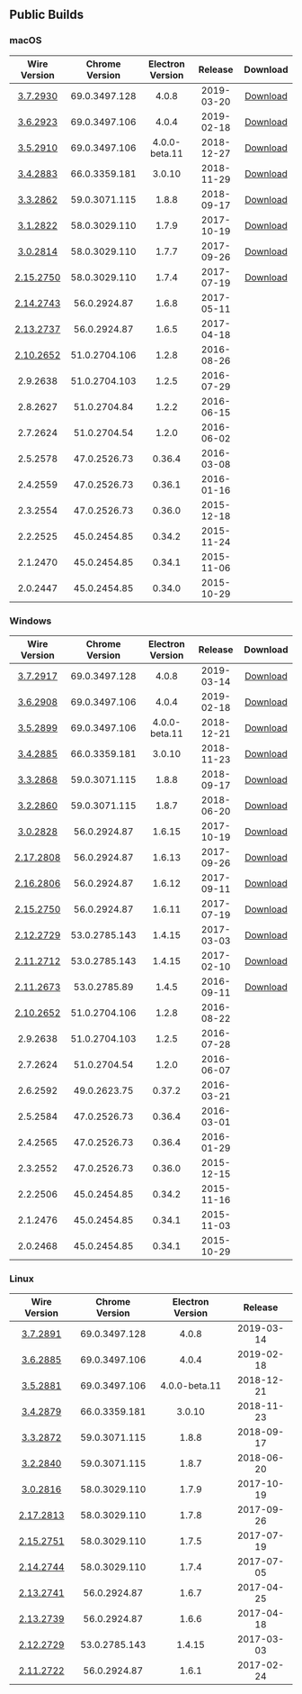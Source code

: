 ## Public Builds

### macOS

Wire Version | Chrome Version | Electron Version | Release | Download
:---:|:---:|:---:|:---:|:---:
[3.7.2930](https://github.com/wireapp/wire-desktop/releases/tag/macos%2F3.7.2930) | 69.0.3497.128 | 4.0.8 | 2019-03-20 | [Download](https://github.com/wireapp/wire-desktop/releases/download/macos%2F3.7.2930/Wire.pkg)
[3.6.2923](https://github.com/wireapp/wire-desktop/releases/tag/macos%2F3.6.2923) | 69.0.3497.106 | 4.0.4 | 2019-02-18 | [Download](https://github.com/wireapp/wire-desktop/releases/download/macos%2F3.6.2923/Wire.pkg)
[3.5.2910](https://github.com/wireapp/wire-desktop/releases/tag/macos%2F3.5.2910) | 69.0.3497.106 | 4.0.0-beta.11 | 2018-12-27 | [Download](https://github.com/wireapp/wire-desktop/releases/download/macos%2F3.5.2910/Wire.pkg)
[3.4.2883](https://github.com/wireapp/wire-desktop/releases/tag/release%2F3.4.2883) | 66.0.3359.181 | 3.0.10 | 2018-11-29 | [Download](https://github.com/wireapp/wire-desktop/releases/download/release%2F2883/Wire.pkg)
[3.3.2862](https://github.com/wireapp/wire-desktop/releases/tag/release%2F3.3.2862) | 59.0.3071.115 | 1.8.8 | 2018-09-17 | [Download](https://github.com/wireapp/wire-desktop/releases/download/release%2F3.3.2862/wire-3.3.2862.pkg)
[3.1.2822](https://github.com/wireapp/wire-desktop/releases/tag/release%2F3.1.2822) | 58.0.3029.110 | 1.7.9 | 2017-10-19 | [Download](https://github.com/wireapp/wire-desktop/releases/download/release%2F3.1.2822/wire-3.1.2822.pkg)
[3.0.2814](https://github.com/wireapp/wire-desktop/releases/tag/release%2F3.0.2814) | 58.0.3029.110 | 1.7.7 | 2017-09-26 | [Download](https://github.com/wireapp/wire-desktop/releases/download/release%2F3.0.2804/wire-3.0.2804.pkg)
[2.15.2750](https://github.com/wireapp/wire-desktop/releases/tag/macos%2F2.15.2750) | 58.0.3029.110 | 1.7.4 | 2017-07-19 | [Download](https://github.com/wireapp/wire-desktop/releases/download/macos%2F2.15.2750/wire-2.15.2750.pkg)
[2.14.2743](https://github.com/wireapp/wire-desktop/releases/tag/release%2F2.14.2743) | 56.0.2924.87 | 1.6.8 | 2017-05-11 | 
[2.13.2737](https://github.com/wireapp/wire-desktop/releases/tag/release%2F2.13.2737) | 56.0.2924.87 | 1.6.5 | 2017-04-18 | 
[2.10.2652](https://github.com/wireapp/wire-desktop/releases/tag/release%2F2.10.2652) | 51.0.2704.106 | 1.2.8 | 2016-08-26 | 
2.9.2638 | 51.0.2704.103 | 1.2.5 | 2016-07-29 | 
2.8.2627 | 51.0.2704.84 | 1.2.2 | 2016-06-15 |
2.7.2624 | 51.0.2704.54 | 1.2.0 | 2016-06-02 |
2.5.2578 | 47.0.2526.73 | 0.36.4 | 2016-03-08 |
2.4.2559 | 47.0.2526.73 | 0.36.1 | 2016-01-16 |
2.3.2554 | 47.0.2526.73 | 0.36.0 | 2015-12-18 |
2.2.2525 | 45.0.2454.85 | 0.34.2 | 2015-11-24 |
2.1.2470 | 45.0.2454.85 | 0.34.1 | 2015-11-06 |
2.0.2447 | 45.0.2454.85 | 0.34.0 | 2015-10-29 |

### Windows

Wire Version | Chrome Version | Electron Version | Release | Download
:---:|:---:|:---:|:---:|:---:
[3.7.2917](https://github.com/wireapp/wire-desktop/releases/tag/windows%2F3.7.2917) | 69.0.3497.128 | 4.0.8 | 2019-03-14 | [Download](https://github.com/wireapp/wire-desktop/releases/download/windows%2F3.7.2917/WireSetup.3.7.2917.exe)
[3.6.2908](https://github.com/wireapp/wire-desktop/releases/tag/windows%2F3.5.2899) | 69.0.3497.106 | 4.0.4 | 2019-02-18 | [Download](https://github.com/wireapp/wire-desktop/releases/download/windows%2F3.6.2908/WireSetup.3.6.2908.exe)
[3.5.2899](https://github.com/wireapp/wire-desktop/releases/tag/windows%2F3.5.2899) | 69.0.3497.106 | 4.0.0-beta.11 | 2018-12-21 | [Download](https://github.com/wireapp/wire-desktop/releases/download/windows%2F3.5.2899/wire-3.5.2899.exe)
[3.4.2885](https://github.com/wireapp/wire-desktop/releases/tag/release%2F3.4.2885) | 66.0.3359.181 | 3.0.10 | 2018-11-23 | [Download](https://github.com/wireapp/wire-desktop/releases/download/release%2F3.4.2885/wire-3.4.2885.exe)
[3.3.2868](https://github.com/wireapp/wire-desktop/releases/tag/release%2F3.3.2868) | 59.0.3071.115 | 1.8.8 | 2018-09-17 | [Download](https://github.com/wireapp/wire-desktop/releases/download/release%2F3.3.2868/wire-3.3.2868.exe)
[3.2.2860](https://github.com/wireapp/wire-desktop/releases/tag/release%2F3.2.2860) | 59.0.3071.115 | 1.8.7 | 2018-06-20 | [Download](https://github.com/wireapp/wire-desktop/releases/download/release%2F3.2.2860/wire-3.2.2860.exe)
[3.0.2828](https://github.com/wireapp/wire-desktop/releases/tag/release%2F3.0.2828) | 56.0.2924.87 | 1.6.15 | 2017-10-19 | [Download](https://github.com/wireapp/wire-desktop/releases/download/release%2F3.0.2828/wire-3.0.2828.exe)
[2.17.2808](https://github.com/wireapp/wire-desktop/releases/tag/release%2F2.17.2808) | 56.0.2924.87 | 1.6.13 | 2017-09-26 | [Download](https://github.com/wireapp/wire-desktop/releases/download/release%2F2.17.2808/wire-2.17.2808.exe)
[2.16.2806](https://github.com/wireapp/wire-desktop/releases/tag/release%2F2.16.2806) | 56.0.2924.87 | 1.6.12 | 2017-09-11 | [Download](https://github.com/wireapp/wire-desktop/releases/download/release%2F2.16.2806/wire-2.16.2806.exe)
[2.15.2750](https://github.com/wireapp/wire-desktop/releases/tag/release%2F2.15.2750) | 56.0.2924.87 | 1.6.11 | 2017-07-19 | [Download](https://github.com/wireapp/wire-desktop/releases/download/release%2F2.15.2750/wire-2.15.2750.exe)
[2.12.2729](https://github.com/wireapp/wire-desktop/releases/tag/release%2F2.12.2729) | 53.0.2785.143 | 1.4.15 | 2017-03-03 | [Download](https://github.com/wireapp/wire-desktop/releases/download/release%2F2.12.2729/wire-2.12.2729.exe)
[2.11.2712](https://github.com/wireapp/wire-desktop/releases/tag/release%2F2.11.2712) | 53.0.2785.143 | 1.4.15 | 2017-02-10 | [Download](https://github.com/wireapp/wire-desktop/releases/download/release%2F2.11.2712/wire-2.11.2712.exe)
[2.11.2673](https://github.com/wireapp/wire-desktop/releases/tag/release%2F2.11.2673) | 53.0.2785.89 | 1.4.5 | 2016-09-11 | [Download](https://github.com/wireapp/wire-desktop/releases/download/release%2F2.11.2673/wire-2.11.2673.exe)
[2.10.2652](https://github.com/wireapp/wire-desktop/releases/tag/release%2F2.10.2652) | 51.0.2704.106 | 1.2.8 | 2016-08-22
2.9.2638 | 51.0.2704.103 | 1.2.5 | 2016-07-28
2.7.2624 | 51.0.2704.54 | 1.2.0 | 2016-06-07
2.6.2592 | 49.0.2623.75 | 0.37.2 | 2016-03-21
2.5.2584 | 47.0.2526.73 | 0.36.4 | 2016-03-01
2.4.2565 | 47.0.2526.73 | 0.36.4 | 2016-01-29
2.3.2552 | 47.0.2526.73 | 0.36.0 | 2015-12-15
2.2.2506 | 45.0.2454.85 | 0.34.2 | 2015-11-16
2.1.2476 | 45.0.2454.85 | 0.34.1 | 2015-11-03
2.0.2468 | 45.0.2454.85 | 0.34.1 | 2015-10-29

### Linux

Wire Version | Chrome Version | Electron Version | Release
:---:|:---:|:---:|:---:
[3.7.2891](https://github.com/wireapp/wire-desktop/releases/tag/linux%2F3.7.2891) | 69.0.3497.128 | 4.0.8 | 2019-03-14
[3.6.2885](https://github.com/wireapp/wire-desktop/releases/tag/linux%2F3.6.2885) | 69.0.3497.106 | 4.0.4 | 2019-02-18
[3.5.2881](https://github.com/wireapp/wire-desktop/releases/tag/linux%2F3.5.2881) | 69.0.3497.106 | 4.0.0-beta.11 | 2018-12-21
[3.4.2879](https://github.com/wireapp/wire-desktop/releases/tag/release%2F3.4.2879) | 66.0.3359.181 | 3.0.10 | 2018-11-23
[3.3.2872](https://github.com/wireapp/wire-desktop/releases/tag/release%2F3.3.2872) | 59.0.3071.115 | 1.8.8 | 2018-09-17
[3.2.2840](https://github.com/wireapp/wire-desktop/releases/tag/release%2F3.2.2840) | 59.0.3071.115 | 1.8.7 | 2018-06-20
[3.0.2816](https://github.com/wireapp/wire-desktop/releases/tag/release%2F3.0.2816) | 58.0.3029.110 | 1.7.9 | 2017-10-19
[2.17.2813](https://github.com/wireapp/wire-desktop/releases/tag/release%2F2.17.2813) | 58.0.3029.110 | 1.7.8 | 2017-09-26
[2.15.2751](https://github.com/wireapp/wire-desktop/releases/tag/release%2F2.15.2751) | 58.0.3029.110 | 1.7.5 | 2017-07-19
[2.14.2744](https://github.com/wireapp/wire-desktop/releases/tag/release%2F2.14.2744) | 58.0.3029.110 | 1.7.4 | 2017-07-05
[2.13.2741](https://github.com/wireapp/wire-desktop/releases/tag/release%2F2.13.2741) | 56.0.2924.87 | 1.6.7 | 2017-04-25
[2.13.2739](https://github.com/wireapp/wire-desktop/releases/tag/release%2F2.13.2739) | 56.0.2924.87 | 1.6.6 | 2017-04-18
[2.12.2729](https://github.com/wireapp/wire-desktop/releases/tag/release%2F2.12.2729) | 53.0.2785.143 | 1.4.15 | 2017-03-03
[2.11.2722](https://github.com/wireapp/wire-desktop/releases/tag/release%2F2.11.2722) | 56.0.2924.87 | 1.6.1 | 2017-02-24
